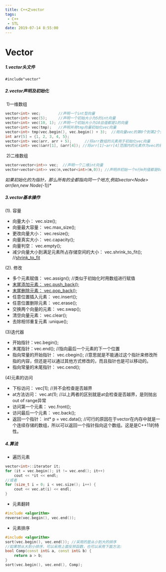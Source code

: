 ```yaml
---
title: C++之vector
tags:
 - C++
 - STL
date: 2019-07-14 8:55:00
---
```


# Vector

<!--more-->

##### 1.vector头文件

`#include"vector"`

##### 2.vector声明及初始化

​	1)一维数组

```c++
vector<int> vec;        //声明一个int型向量
vector<int> vec(5);     //声明一个初始大小为5的int向量
vector<int> vec(10, 1); //声明一个初始大小为10且值都是1的向量
vector<int> vec(tmp);   //声明并用tmp向量初始化vec向量
vector<int> tmp(vec.begin(), vec.begin() + 3);  //用向量vec的第0个到第2个值初始化tmp
int arr[5] = {1, 2, 3, 4, 5};   
vector<int> vec(arr, arr + 5);      //将arr数组的元素用于初始化vec向量
vector<int> vec(&arr[1], &arr[4]); //将arr[1]~arr[4]范围内的元素作为vec的初始值 
```

​	2)二维数组

```c++
vector<vector<int>> vec;  //声明一个二维int向量
vector<vector<int>> vec(n,vector<int>(m,0)); //声明并初始一个n行m列值都是0的向量
```

**如果初始化的为指针，那么所有的全都指向同一个地方,例如vector<Node*> arr(len,new Node(-1))**



##### 3.vector基本操作

(1). 容量

- 向量大小： vec.size();
- 向量最大容量： vec.max_size();
- 更改向量大小： vec.resize();
- 向量真实大小： vec.capacity();
- 向量判空： vec.empty();
- 减少向量大小到满足元素所占存储空间的大小： vec.shrink_to_fit(); //[shrink_to_fit](http://www.cplusplus.com/reference/vector/vector/shrink_to_fit/)

(2). 修改

- 多个元素赋值： vec.assign(); //类似于初始化时用数组进行赋值
- <u>末尾添加元素： vec.push_back();</u>
- <u>末尾删除元素： vec.pop_back();</u>
- 任意位置插入元素： vec.insert();
- 任意位置删除元素： vec.erase();
- 交换两个向量的元素： vec.swap();
- 清空向量元素： vec.clear();
- 去除相邻重复元素 :unique(); 

(3)迭代器

- 开始指针：vec.begin();
- 末尾指针：vec.end(); //指向最后一个元素的下一个位置
- 指向常量的开始指针： vec.cbegin(); //意思就是不能通过这个指针来修改所指的内容，但还是可以通过其他方式修改的，而且指针也是可以移动的。
- 指向常量的末尾指针： vec.cend();

(4)元素的访问

- 下标访问： vec[1]; //并不会检查是否越界
- at方法访问： vec.at(1); //以上两者的区别就是at会检查是否越界，是则抛出out of range异常
- 访问第一个元素： vec.front();
- 访问最后一个元素： vec.back();
- 返回一个指针： int* p = vec.data(); //可行的原因在于vector在内存中就是一个连续存储的数组，所以可以返回一个指针指向这个数组。这是是C++11的特性。

##### 4.算法

- 遍历元素

```c++
vector<int>::iterator it;
for (it = vec.begin(); it != vec.end(); it++)
    cout << *it << endl;
//或者
for (size_t i = 0; i < vec.size(); i++) {
    cout << vec.at(i) << endl;
}
```

- 元素翻转

```c++
#include <algorithm>
reverse(vec.begin(), vec.end());
```

- 元素排序

```c++
#include <algorithm>
sort(vec.begin(), vec.end()); //采用的是从小到大的排序
//如果想从大到小排序，可以采用上面反转函数，也可以采用下面方法:
bool Comp(const int& a, const int& b) {
    return a > b;
}
sort(vec.begin(), vec.end(), Comp);
```